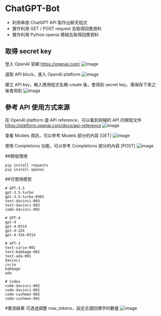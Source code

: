 # ChatGPT-Bot
- 利用串接 ChatGPT API 製作出聊天程式
- 實作利用 GET / POST request 去取得回應資料 
- 實作利用 Python openai 模組去取得回應資料

## 取得 secret key
登入 OpenAI 官網 https://openai.com/
![image](https://github.com/mrisland112/ChatGPT-Bot/assets/28065019/215fe0e7-1d64-4765-8942-e8286db5ead0)

選取 API block，進入 OpenAI platform
![image](https://github.com/mrisland112/ChatGPT-Bot/assets/28065019/ec8e10ea-33c4-457b-bf05-200ce6c79fab)

建立 API key，輸入應用程式名稱 create 後，會得到 secret key，需保存下來之後會用到
![image](https://github.com/mrisland112/ChatGPT-Bot/assets/28065019/acb5fb6f-40c0-43ac-8a98-edf2a69cb2e5)


## 參考 API 使用方式來源
在 OpenAI platform 選 API reference，可以看到詳細的 API 的開發文件
https://platform.openai.com/docs/api-reference
![image](https://github.com/mrisland112/ChatGPT-Bot/assets/28065019/b175e6ab-712d-4859-9f6f-fc02b137ee02)

查看 Models 資訊，可以參考 Models 部分的內容 [GET]
![image](https://github.com/mrisland112/ChatGPT-Bot/assets/28065019/701c29ee-8ea3-42c8-8613-bdeb2d7fc2b9)


使用 Completions 功能，可以參考 Completions 部分的內容 [POST]
![image](https://github.com/mrisland112/ChatGPT-Bot/assets/28065019/a7ffb180-d571-4046-81f4-40a33cca17bc)


##開發環境
```
pip install requests
pip install openai
```

##可使用模型
```
# GPT-3.5
gpt-3.5-turbo
gpt-3.5-turbo-0301
text-davinci-003
text-davinci-002
code-davinci-002

# GPT-4
gpt-4
gpt-4-0314
gpt-4-32k
gpt-4-32k-0314

# GPT-3
text-curie-001
text-babbage-001
text-ada-001
davinci
curie
babbage
ada

# Codex
code-davinci-002
code-davinci-001
code-cushman-002
code-cushman-001
```

#實測結果
可透過調整 max_tokens，設定合適回傳字的數量
![image](https://github.com/Nashexplorer/ChatGPT-bot/assets/132718430/fb46cc34-6593-48ee-937b-0975caf5d4c9)


